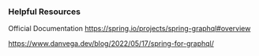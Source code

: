 ### Helpful Resources
Official Documentation
https://spring.io/projects/spring-graphql#overview

https://www.danvega.dev/blog/2022/05/17/spring-for-graphql/